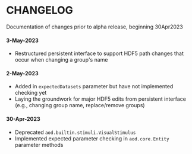 # CHANGELOG

Documentation of changes prior to alpha release, beginning 30Apr2023

#### 3-May-2023
- Restructured persistent interface to support HDF5 path changes that occur when changing a group's name

#### 2-May-2023
- Added in `expectedDatasets` parameter but have not implemented checking yet
- Laying the groundwork for major HDF5 edits from persistent interface (e.g., changing group name, replace/remove groups)

#### 30-Apr-2023
- Deprecated `aod.builtin.stimuli.VisualStimulus`
- Implemented expected parameter checking in `aod.core.Entity` parameter methods  